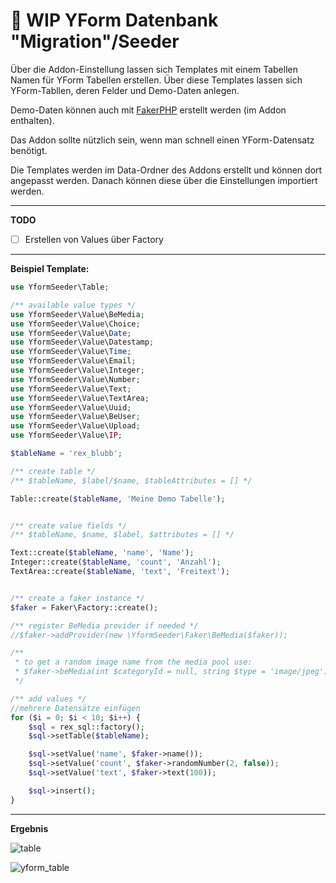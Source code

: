 # :construction: WIP YForm Datenbank "Migration"/Seeder

Über die Addon-Einstellung lassen sich Templates mit einem Tabellen Namen für YForm Tabellen erstellen.
Über diese Templates lassen sich YForm-Tabllen, deren Felder und Demo-Daten anlegen.

Demo-Daten können auch mit [FakerPHP](https://fakerphp.github.io/) erstellt werden (im Addon enthalten).

Das Addon sollte nützlich sein, wenn man schnell einen YForm-Datensatz benötigt.

Die Templates werden im Data-Ordner des Addons erstellt und können dort angepasst werden. Danach können diese über die Einstellungen importiert werden.

---

**TODO**

- [ ] Erstellen von Values über Factory

---

**Beispiel Template:**

```php
use YformSeeder\Table;

/** available value types */
use YformSeeder\Value\BeMedia;
use YformSeeder\Value\Choice;
use YformSeeder\Value\Date;
use YformSeeder\Value\Datestamp;
use YformSeeder\Value\Time;
use YformSeeder\Value\Email;
use YformSeeder\Value\Integer;
use YformSeeder\Value\Number;
use YformSeeder\Value\Text;
use YformSeeder\Value\TextArea;
use YformSeeder\Value\Uuid;
use YformSeeder\Value\BeUser;
use YformSeeder\Value\Upload;
use YformSeeder\Value\IP;

$tableName = 'rex_blubb';

/** create table */
/** $tableName, $label/$name, $tableAttributes = [] */

Table::create($tableName, 'Meine Demo Tabelle');


/** create value fields */
/** $tableName, $name, $label, $attributes = [] */

Text::create($tableName, 'name', 'Name');
Integer::create($tableName, 'count', 'Anzahl');
TextArea::create($tableName, 'text', 'Freitext');


/** create a faker instance */
$faker = Faker\Factory::create();

/** register BeMedia provider if needed */
//$faker->addProvider(new \YformSeeder\Faker\BeMedia($faker));

/**
 * to get a random image name from the media pool use:
 * $faker->beMedia(int $categoryId = null, string $type = 'image/jpeg')
 */

/** add values */
//mehrere Datensätze einfügen
for ($i = 0; $i < 10; $i++) {
    $sql = rex_sql::factory();
    $sql->setTable($tableName);

    $sql->setValue('name', $faker->name());
    $sql->setValue('count', $faker->randomNumber(2, false));
    $sql->setValue('text', $faker->text(100));

    $sql->insert();
}
```

---

**Ergebnis**

![table](https://user-images.githubusercontent.com/2708231/167286105-d3c6319b-3101-46d5-a7bf-73a0ed7b09e1.png)

![yform_table](https://user-images.githubusercontent.com/2708231/167286785-28a7d915-edb5-4aa7-a87d-fc6e8fba8a28.png)
